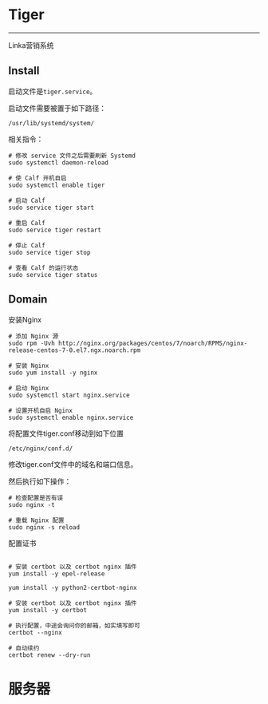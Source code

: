 # Tiger

---

Linka营销系统

## Install

启动文件是`tiger.service`。

启动文件需要被置于如下路径：

```shell script
/usr/lib/systemd/system/
```

相关指令：

```shell script
# 修改 service 文件之后需要刷新 Systemd
sudo systemctl daemon-reload

# 使 Calf 开机自启
sudo systemctl enable tiger

# 启动 Calf
sudo service tiger start

# 重启 Calf
sudo service tiger restart

# 停止 Calf
sudo service tiger stop

# 查看 Calf 的运行状态
sudo service tiger status
```

## Domain

安装Nginx

```shell script
# 添加 Nginx 源
sudo rpm -Uvh http://nginx.org/packages/centos/7/noarch/RPMS/nginx-release-centos-7-0.el7.ngx.noarch.rpm

# 安装 Nginx
sudo yum install -y nginx

# 启动 Nginx
sudo systemctl start nginx.service

# 设置开机自启 Nginx
sudo systemctl enable nginx.service
```

将配置文件tiger.conf移动到如下位置

```text
/etc/nginx/conf.d/
```

修改tiger.conf文件中的域名和端口信息。

然后执行如下操作：

```shell script
# 检查配置是否有误
sudo nginx -t

# 重载 Nginx 配置
sudo nginx -s reload
```

配置证书

```shell script

# 安装 certbot 以及 certbot nginx 插件
yum install -y epel-release

yum install -y python2-certbot-nginx 

# 安装 certbot 以及 certbot nginx 插件
yum install -y certbot

# 执行配置，中途会询问你的邮箱，如实填写即可
certbot --nginx

# 自动续约
certbot renew --dry-run
```

# 服务器

